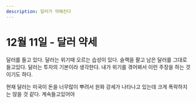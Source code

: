 ```yaml
---
description: 달러가 약해진다
---
```


# 12월 11일 - 달러 약세

달러를 들고 있다. 달러는 위기때 오르는 습성이 있다. 슬랙을 팔고 남은 달러를 그대로 들고있다. 달러는 투자의 기본이라 생각한다. 내가 위기를 겪어봐서 이런 주장을 하는 것이기도 하다.

현재 달러는 미국이 돈을 너무많이 뿌려서 원화 강세가 나타나고 있는데 크게 폭락하지는 않을 것 같다. 계속들고있어야

